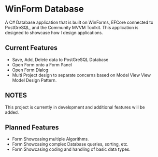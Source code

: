 # WinForm Database

A C# Database application that is built on WinForms, EFCore connected to PostGreSQL, and the Community MVVM Toolkit. This application is designed to showcase how I design applications.

## Current Features
- Save, Add, Delete data to PostGreSQL Database
- Open Form onto a Form Panel
- Open Form Dialog
- Multi Project design to separate concerns based on Model View View Model Design Pattern.

## NOTES
This project is currently in development and additional features will be added.

## Planned Features
- Form Showcasing multiple Algorithms.
- Form Showcasing complex Database queries, sorting, etc.
- Form Showcasing coding and handling of basic data types.
